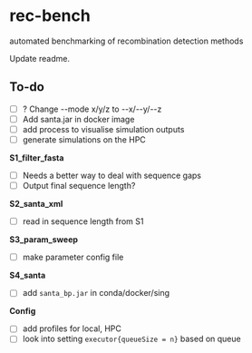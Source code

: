 # rec-bench
automated benchmarking of recombination detection methods

Update readme.

## To-do
- [ ] ? Change --mode x/y/z to --x/--y/--z
- [ ] Add santa.jar in docker image
- [ ] add process to visualise simulation outputs
- [ ] generate simulations on the HPC

**S1_filter_fasta**
- [ ] Needs a better way to deal with sequence gaps
- [ ] Output final sequence length?

**S2_santa_xml**
- [ ] read in sequence length from S1

**S3_param_sweep**
- [ ] make parameter config file

**S4_santa**
- [ ] add `santa_bp.jar` in conda/docker/sing

**Config**
- [ ] add profiles for local, HPC
- [ ] look into setting `executor{queueSize = n}` based on queue
